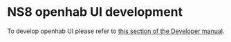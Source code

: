 # NS8 openhab UI development

To develop openhab UI please refer to [this section of the Developer manual](https://nethserver.github.io/ns8-core/ui/modules/#module-ui-development).

